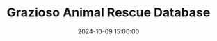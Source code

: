 ---
layout: inner
position: right
title: 'Grazioso Animal Rescue Database'
date: 2024-10-09 15:00:00
categories: development
tags: Java Database Refactoring
featured_image: '/img/posts/MongoDB.png'
project_link: 'https://github.com/SubparAtBest0219/ePortfolio/blob/main/Artifact%202/original/Driver.java'
enhancement_link: 'https://github.com/SubparAtBest0219/ePortfolio/blob/main/Artifact%203/Enhancement%203/Driver.java'
narrative_link: 'https://docs.google.com/document/d/1Dr9lb56C1eQ9XSFq3RaluOxqvaQxXA_E/edit?usp=sharing&ouid=106533354037398368939&rtpof=true&sd=true'
button_icon: 'github'
button_text: 'Visit Original Project'
narrative_icon: 'google'
lead_text: "A fully functional animal rescue database with integrated design."
---